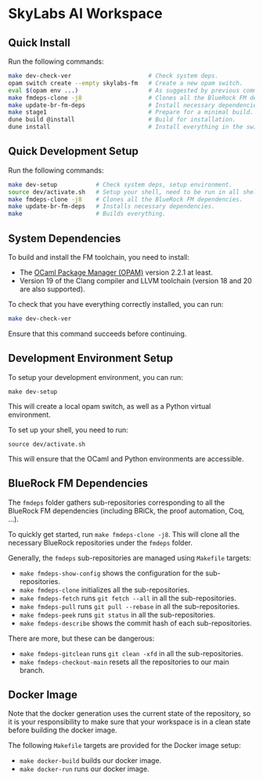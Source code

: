 SkyLabs AI Workspace
====================

Quick Install
-------------

Run the following commands:
```sh
make dev-check-ver                      # Check system deps.
opam switch create --empty skylabs-fm   # Create a new opam switch.
eval $(opam env ...)                    # As suggested by previous command (to adapt).
make fmdeps-clone -j8                   # Clones all the BlueRock FM dependencies.
make update-br-fm-deps                  # Install necessary dependencies.
make stage1                             # Prepare for a minimal build.
dune build @install                     # Build for installation.
dune install                            # Install everything in the switch.
```

Quick Development Setup
-----------------------

Run the following commands:
```sh
make dev-setup           # Check system deps, setup environment.
source dev/activate.sh   # Setup your shell, need to be run in all shells.
make fmdeps-clone -j8    # Clones all the BlueRock FM dependencies.
make update-br-fm-deps   # Installs necessary dependencies.
make                     # Builds everything.
```

System Dependencies
-------------------

To build and install the FM toolchain, you need to install:
- The [OCaml Package Manager (OPAM)](https://opam.ocaml.org/doc/Install.html)
  version 2.2.1 at least.
- Version 19 of the Clang compiler and LLVM toolchain (version 18 and 20 are
  also supported).

To check that you have everything correctly installed, you can run:
```sh
make dev-check-ver
```
Ensure that this command succeeds before continuing.

Development Environment Setup
-----------------------------

To setup your development environment, you can run:
```
make dev-setup
```
This will create a local opam switch, as well as a Python virtual environment.

To set up your shell, you need to run:
```
source dev/activate.sh
```
This will ensure that the OCaml and Python environments are accessible.

BlueRock FM Dependencies
------------------------

The `fmdeps` folder gathers sub-repositories corresponding to all the BlueRock
FM dependencies (including BRiCk, the proof automation, Coq, ...).

To quickly get started, run `make fmdeps-clone -j8`. This will clone all the
necessary BlueRock repositories under the `fmdeps` folder.

Generally, the `fmdeps` sub-repositories are managed using `Makefile` targets:
- `make fmdeps-show-config` shows the configuration for the sub-repositories.
- `make fmdeps-clone` initializes all the sub-repositories.
- `make fmdeps-fetch` runs `git fetch --all` in all the sub-repositories.
- `make fmdeps-pull` runs `git pull --rebase` in all the sub-repositories.
- `make fmdeps-peek` runs `git status` in all the sub-repositories.
- `make fmdeps-describe` shows the commit hash of each sub-repositories.

There are more, but these can be dangerous:
- `make fmdeps-gitclean` runs `git clean -xfd` in all the sub-repositories.
- `make fmdeps-checkout-main` resets all the repositories to our main branch.

Docker Image
------------

Note that the docker generation uses the current state of the repository, so
it is your responsibility to make sure that your workspace is in a clean state
before building the docker image.

The following `Makefile` targets are provided for the Docker image setup:
- `make docker-build` builds our docker image.
- `make docker-run` runs our docker image.
